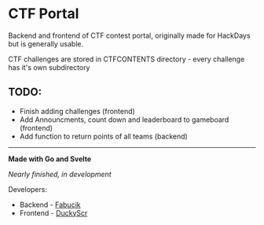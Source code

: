 # CTF Portal

Backend and frontend of CTF contest portal, originally made for HackDays but is generally usable.

CTF challenges are stored in CTFCONTENTS directory - every challenge has it's own subdirectory

## TODO:
- Finish adding challenges (frontend)
- Add Announcments, count down and leaderboard to gameboard (frontend)
- Add function to return points of all teams (backend)

---

**Made with Go and Svelte**

*Nearly finished, in development*

Developers:
- Backend - [Fabucik](https://github.com/Fabucik)
- Frontend - [DuckyScr](https://github.com/DuckyScr)
